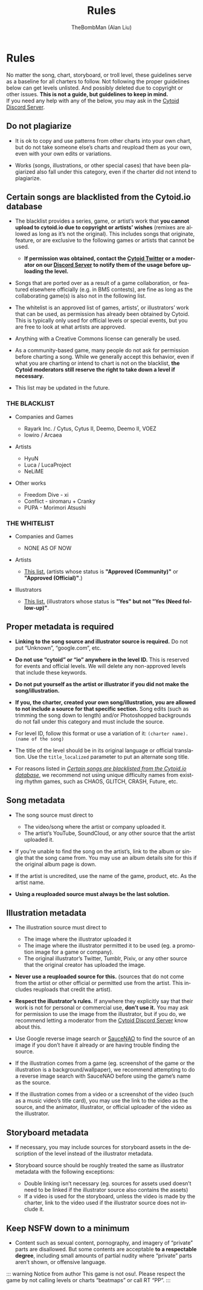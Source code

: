 ﻿---
title: Rules
lang: en-US
author: TheBombMan (Alan Liu)
finish: true
---

# Rules

No matter the song, chart, storyboard, or troll level, these guidelines serve as a baseline for all charters to follow. Not following the proper guidelines below can get levels unlisted. And possibly deleted due to copyright or other issues. **This is not a guide, but guidelines to keep in mind.**  
If you need any help with any of the below, you may ask in the [Cytoid Discord Server](https://discord.gg/cytoid).

## Do not plagiarize

- It is ok to copy and use patterns from other charts into your own chart, but do not take someone else’s charts and reupload them as your own, even with your own edits or variations.

- Works (songs, illustrations, or other special cases) that have been plagiarized also fall under this category, even if the charter did not intend to plagiarize.

## Certain songs are blacklisted from the Cytoid.io database

- The blacklist provides a series, game, or artist’s work that **you cannot upload to cytoid.io due to copyright or artists’ wishes** (remixes are allowed as long as it’s not the original). This includes songs that originate, feature, or are exclusive to the following games or artists that cannot be used.
  - **If permission was obtained, contact the [Cytoid Twitter](https://twitter.com/cytoidio) or a moderator on our [Discord Server](https://discord.gg/cytoid) to notify them of the usage before uploading the level.**

- Songs that are ported over as a result of a game collaboration, or featured elsewhere officially (e.g. in BMS contests), are fine as long as the collaborating game(s) is also not in the following list.

- The whitelist is an approved list of games, artists’, or illustrators’ work that can be used, as permission has already been obtained by Cytoid. This is typically only used for official levels or special events, but you are free to look at what artists are approved.

- Anything with a Creative Commons license can generally be used.

- As a community-based game, many people do not ask for permission before charting a song. While we generally accept this behavior, even if what you are charting or intend to chart is not on the blacklist, **the Cytoid moderators still reserve the right to take down a level if necessary.**

- This list may be updated in the future.

### THE BLACKLIST

- Companies and Games
  - Rayark Inc. / Cytus, Cytus II, Deemo, Deemo II, VOEZ
  - lowiro / Arcaea

- Artists
  - HyuN
  - Luca / LucaProject
  - NeLiME

- Other works
  - Freedom Dive - xi
  - Conflict - siromaru + Cranky
  - PUPA - Morimori Atsushi

### THE WHITELIST

- Companies and Games
  - NONE AS OF NOW

- Artists
  - [This list.](https://www.notion.so/cc27b07a40be4cf1b01ff921841bf2c6?v=b9eedf883e4847d49c361fd55204e136) (artists whose status is **"Approved (Community)"** or **"Approved (Official)"**.)

- Illustrators
  - [This list.](https://www.notion.so/bf6f616f245b435fbee9e89a04ceff29?v=399d755129664e21959e69b1d5e5f63d) (illustrators whose status is **"Yes" but not "Yes (Need follow-up)"**.

## Proper metadata is required

- **Linking to the song source and illustrator source is required.** Do not put “Unknown”, “google.com”, etc.

- **Do not use “cytoid” or “io” anywhere in the level ID.** This is reserved for events and official levels. We will delete any non-approved levels that include these keywords.

- **Do not put yourself as the artist or illustrator if you did not make the song/illustration.**

- **If you, the charter, created your own song/illustration, you are allowed to not include a source for that specific section.** Song edits (such as trimming the song down to length) and/or Photoshopped backgrounds do not fall under this category and must include the source.

- For level ID, follow this format or use a variation of it: `(charter name).(name of the song)`

- The title of the level should be in its original language or official translation. Use the `title_localized` parameter to put an alternate song title.

- For reasons listed in [*Certain songs are blacklisted from the Cytoid.io database*](#certain-songs-are-blacklisted-from-the-cytoid-io-database), we recommend not using unique difficulty names from existing rhythm games, such as CHAOS, GLITCH, CRASH, Future, etc.

## Song metadata

- The song source must direct to

  - The video/song where the artist or company uploaded it.
  - The artist’s YouTube, SoundCloud, or any other source that the artist uploaded it.

- If you're unable to find the song on the artist’s, link to the album or single that the song came from. You may use an album details site for this if the original album page is down.

- If the artist is uncredited, use the name of the game, product, etc. As the artist name.

- **Using a reuploaded source must always be the last solution.**

## Illustration metadata

- The illustration source must direct to
  - The image where the illustrator uploaded it
  - The image where the illustrator permitted it to be used (eg. a promotion image for a game or company).
  - The original illustrator’s Twitter, Tumblr, Pixiv, or any other source that the original creator has uploaded the image.

- **Never use a reuploaded source for this.** (sources that do not come from the artist or other official or permitted use from the artist. This includes reuploads that credit the artist).

- **Respect the illustrator’s rules.** If anywhere they explicitly say that their work is not for personal or commercial use, **don’t use it.** You may ask for permission to use the image from the illustrator, but if you do, we recommend letting a moderator from the [Cytoid Discord Server](https://discord.gg/cytoid) know about this.

- Use Google reverse image search or [SauceNAO](https://saucenao.com/) to find the source of an image if you don’t have it already or are having trouble finding the source.

- If the illustration comes from a game (eg. screenshot of the game or the illustration is a background/wallpaper), we recommend attempting to do a reverse image search with SauceNAO before using the game’s name as the source.

- If the illustration comes from a video or a screenshot of the video (such as a music video’s title card), you may use the link to the video as the source, and the animator, illustrator, or official uploader of the video as the illustrator.

## Storyboard metadata

- If necessary, you may include sources for storyboard assets in the description of the level instead of the illustrator metadata.

- Storyboard source should be roughly treated the same as illustrator metadata with the following exceptions:
  - Double linking isn’t necessary (eg. sources for assets used doesn’t need to be linked if the illustrator source also contains the assets)
  - If a video is used for the storyboard, unless the video is made by the charter, link to the video used if the illustrator source does not include it.

## Keep NSFW down to a minimum

- Content such as sexual content, pornography, and imagery of “private” parts are disallowed. But some contents are acceptable **to a respectable degree**, including small amounts of partial nudity where “private” parts aren’t shown, or offensive language.

::: warning Notice from author
This game is not osu!. Please respect the game by not calling levels or charts “beatmaps” or call RT “PP”.
:::
